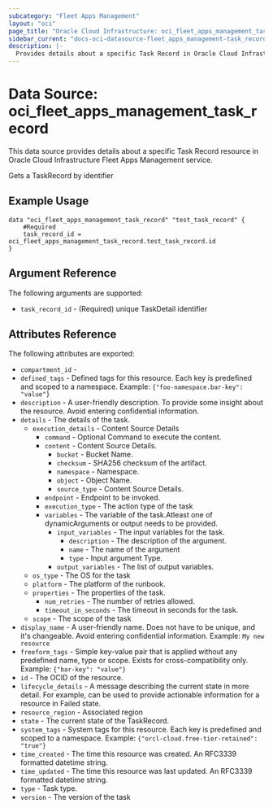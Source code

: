 ```yaml
---
subcategory: "Fleet Apps Management"
layout: "oci"
page_title: "Oracle Cloud Infrastructure: oci_fleet_apps_management_task_record"
sidebar_current: "docs-oci-datasource-fleet_apps_management-task_record"
description: |-
  Provides details about a specific Task Record in Oracle Cloud Infrastructure Fleet Apps Management service
---
```


# Data Source: oci_fleet_apps_management_task_record
This data source provides details about a specific Task Record resource in Oracle Cloud Infrastructure Fleet Apps Management service.

Gets a TaskRecord by identifier

## Example Usage

```hcl
data "oci_fleet_apps_management_task_record" "test_task_record" {
	#Required
	task_record_id = oci_fleet_apps_management_task_record.test_task_record.id
}
```

## Argument Reference

The following arguments are supported:

* `task_record_id` - (Required) unique TaskDetail identifier


## Attributes Reference

The following attributes are exported:

* `compartment_id` - 
* `defined_tags` - Defined tags for this resource. Each key is predefined and scoped to a namespace. Example: `{"foo-namespace.bar-key": "value"}` 
* `description` - A user-friendly description. To provide some insight about the resource. Avoid entering confidential information. 
* `details` - The details of the task.
	* `execution_details` - Content Source Details
		* `command` - Optional Command to execute the content.
		* `content` - Content Source Details.
			* `bucket` - Bucket Name.
			* `checksum` - SHA256 checksum of the artifact.
			* `namespace` - Namespace.
			* `object` - Object Name.
			* `source_type` - Content Source Details. 
		* `endpoint` - Endpoint to be invoked.
		* `execution_type` - The action type of the task
		* `variables` - The variable of the task.Atleast one of dynamicArguments or output needs to be provided.
			* `input_variables` - The input variables for the task.
				* `description` - The description of the argument.
				* `name` - The name of the argument
				* `type` - Input argument Type. 
			* `output_variables` - The list of output variables.
	* `os_type` - The OS for the task
	* `platform` - The platform of the runbook.
	* `properties` - The properties of the task.
		* `num_retries` - The number of retries allowed.
		* `timeout_in_seconds` - The timeout in seconds for the task.
	* `scope` - The scope of the task
* `display_name` - A user-friendly name. Does not have to be unique, and it's changeable. Avoid entering confidential information.  Example: `My new resource` 
* `freeform_tags` - Simple key-value pair that is applied without any predefined name, type or scope. Exists for cross-compatibility only. Example: `{"bar-key": "value"}` 
* `id` - The OCID of the resource.
* `lifecycle_details` - A message describing the current state in more detail. For example, can be used to provide actionable information for a resource in Failed state.
* `resource_region` - Associated region
* `state` - The current state of the TaskRecord.
* `system_tags` - System tags for this resource. Each key is predefined and scoped to a namespace. Example: `{"orcl-cloud.free-tier-retained": "true"}` 
* `time_created` - The time this resource was created. An RFC3339 formatted datetime string.
* `time_updated` - The time this resource was last updated. An RFC3339 formatted datetime string.
* `type` - Task type.
* `version` - The version of the task


